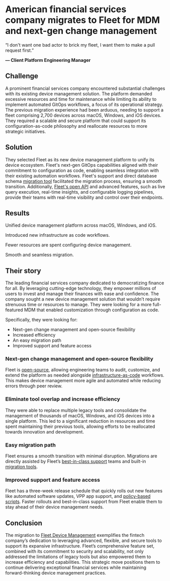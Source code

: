 # American financial services company migrates to Fleet for MDM and next-gen change management

<div purpose="attribution-quote">

“I don't want one bad actor to brick my fleet, I want them to make a pull request first.”

**— Client Platform Engineering Manager**
</div>

## Challenge

A prominent financial services company encountered substantial challenges with its existing device management solution. The platform demanded excessive resources and time for maintenance while limiting its ability to implement automated GitOps workflows, a focus of its operational strategy. The previous migration experience had been arduous, needing to support a fleet comprising 2,700 devices across macOS, Windows, and iOS devices. They required a scalable and secure platform that could support its configuration-as-code philosophy and reallocate resources to more strategic initiatives.

## Solution

They selected Fleet as its new device management platform to unify its device ecosystem. Fleet's next-gen GitOps capabilities aligned with their commitment to configuration as code, enabling seamless integration with their existing automation workflows. Fleet's support and direct database schema [migration tool](https://github.com/fleetdm/fleet/blob/d563d09baca642d5e4f910759b71619333b500b9/tools/mdm/migration/micromdm/touchless/README.md) facilitated the migration process, ensuring a smooth transition. Additionally, [Fleet's open API](https://fleetdm.com/docs/rest-api/rest-api) and advanced features, such as live query execution, real-time insights, and configurable logging pipelines, provide their teams with real-time visibility and control over their endpoints.

## Results

<div purpose="checklist">

Unified device management platform across macOS, Windows, and iOS.

Introduced new infrastructure as code workflows.

Fewer resources are spent configuring device management.

Smooth and seamless migration.
</div>


## Their story

The leading financial services company dedicated to democratizing finance for all. By leveraging cutting-edge technology, they empower millions of users to invest and manage their finances with ease and confidence. The company sought a new device management solution that wouldn’t require strenuous time or resources to manage. They were looking for a more full-featured MDM that enabled customization through configuration as code.

Specifically, they were looking for:

- Next-gen change management and open-source flexibility
- Increased efficiency
- An easy migration path
- Improved support and feature access

### Next-gen change management and open-source flexibility

Fleet is [open-source](https://fleetdm.com/handbook/company/why-this-way#why-open-source), allowing engineering teams to audit, customize, and extend the platform as needed alongside [infrastructure-as-code](https://github.com/fleetdm/fleet-gitops) workflows. This makes device management more agile and automated while reducing errors through peer review.

### Eliminate tool overlap and increase efficiency

They were able to replace multiple legacy tools and consolidate the management of thousands of macOS, Windows, and iOS devices into a single platform. This led to a significant reduction in resources and time spent maintaining their previous tools, allowing efforts to be reallocated towards innovation and development.


### Easy migration path

Fleet ensures a smooth transition with minimal disruption. Migrations are directly assisted by Fleet’s [best-in-class support](https://fleetdm.com/support) teams and built-in [migration tools](https://github.com/fleetdm/fleet/tree/main/tools/mdm/migration).

### Improved support and feature access

Fleet has a three-week release schedule that quickly rolls out new features like automated software updates, VPP app support, and [policy-based scripts](https://fleetdm.com/guides/policy-automation-run-script). Faster rollouts and best-in-class support from Fleet enable them to stay ahead of their device management needs.


## Conclusion

The migration to [Fleet Device Management](https://fleetdm.com/device-management) exemplifies the fintech company’s dedication to leveraging advanced, flexible, and secure tools to support its expansive infrastructure. Fleet’s comprehensive feature set, combined with its commitment to security and scalability, not only addressed the limitations of legacy tools but also empowered them to increase efficiency and capabilities. This strategic move positions them to continue delivering exceptional financial services while maintaining forward-thinking device management practices.

<call-to-action></call-to-action>

<meta name="category" value="announcements">
<meta name="authorGitHubUsername" value="Drew-P-drawers">
<meta name="authorFullName" value="Andrew Baker">
<meta name="publishedOn" value="2024-12-19">
<meta name="articleTitle" value="American financial services company migrates to Fleet for MDM and next-gen change management">
<meta name="description" value="American financial services company migrates to Fleet for MDM and next-gen change management">
<meta name="showOnTestimonialsPageWithEmoji" value="🪟">
